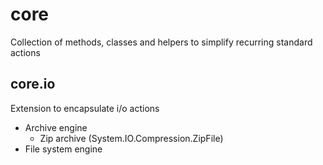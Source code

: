# core
Collection of methods, classes and helpers to simplify recurring standard actions
	
## core.io
Extension to encapsulate i/o actions

* Archive engine
    * Zip archive (System.IO.Compression.ZipFile)
* File system engine